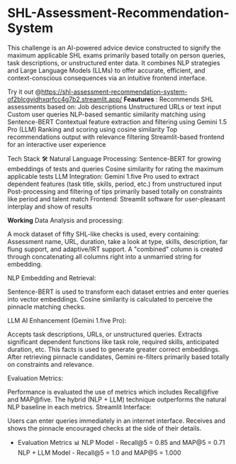 # SHL-Assessment-Recommendation-System
This challenge is an AI-powered advice device constructed to signify the maximum applicable SHL exams primarily based totally on person queries, task descriptions, or unstructured enter data. It combines NLP strategies and Large Language Models (LLMs) to offer accurate, efficient, and context-conscious consequences via an intuitive frontend interface.

Try it out @https://shl-assessment-recommendation-system-of2blcgyidhxqrfcc4g7b2.streamlit.app/ 
**Feautures** :
Recommends SHL assessments based on:
Job descriptions
Unstructured URLs or text input
Custom user queries
NLP-based semantic similarity matching using Sentence-BERT
Contextual feature extraction and filtering using Gemini 1.5 Pro (LLM)
Ranking and scoring using cosine similarity
Top recommendations output with relevance filtering
Streamlit-based frontend for an interactive user experience


Tech Stack 🛠️
Natural Language Processing:
Sentence-BERT for growing embeddings of tests and queries
Cosine similarity for rating the maximum applicable tests
LLM Integration:
Gemini 1.five Pro used to extract dependent features (task title, skills, period, etc.) from unstructured input
Post-processing and filtering of tips primarily based totally on constraints like period and talent match
Frontend:
Streamlit software for user-pleasant interplay and show of results

**Working**
Data Analysis and processing:

A mock dataset of fifty SHL-like checks is used, every containing:
Assessment name, URL, duration, take a look at type, skills, description, far flung support, and adaptive/IRT support.
A "combined" column is created through concatenating all columns right into a unmarried string for embedding.

NLP Embedding and Retrieval:

Sentence-BERT is used to transform each dataset entries and enter queries into vector embeddings.
Cosine similarity is calculated to perceive the pinnacle matching checks.

LLM  AI Enhancement (Gemini 1.five Pro):

Accepts task descriptions, URLs, or unstructured queries.
Extracts significant dependent functions like task role, required skills, anticipated duration, etc.
This facts is used to generate greater correct embeddings.
After retrieving pinnacle candidates, Gemini re-filters primarily based totally on constraints and relevance.

Evaluation Metrics:

Performance is evaluated the use of metrics which includes Recall@five and MAP@five.
The hybrid (NLP + LLM) technique outperforms the natural NLP baseline in each metrics.
Streamlit Interface:

Users can enter queries immediately in an internet interface.
Receives and shows the pinnacle encouraged checks at the side of their details.


* Evaluation Metrics 📊
NLP Model - Recall@5 = 0.85 and MAP@5 = 0.71
NLP + LLM Model - Recall@5 = 1.0 and MAP@5 = 1.000




  
